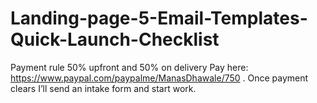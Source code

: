 # Landing-page-5-Email-Templates-Quick-Launch-Checklist
Payment rule 50% upfront and 50% on delivery 
Pay here: https://www.paypal.com/paypalme/ManasDhawale/750 
. Once payment clears I’ll send an intake form and start work.
